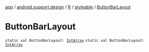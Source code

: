 [app](../../../index.md) / [android.support.design](../../index.md) / [R](../index.md) / [styleable](index.md) / [ButtonBarLayout](.)

# ButtonBarLayout

`static val ButtonBarLayout: `[`IntArray`](https://kotlinlang.org/api/latest/jvm/stdlib/kotlin/-int-array/index.html)
`static val ButtonBarLayout: `[`IntArray`](https://kotlinlang.org/api/latest/jvm/stdlib/kotlin/-int-array/index.html)